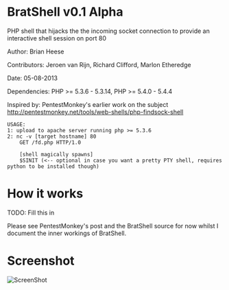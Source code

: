 BratShell v0.1 Alpha
==========

PHP shell that hijacks the the incoming socket connection to provide an interactive shell session on port 80

Author: Brian Heese

Contributors: Jeroen van Rijn, Richard Clifford, Marlon Etheredge

Date: 05-08-2013

Dependencies: PHP >= 5.3.6 - 5.3.14, PHP >= 5.4.0 - 5.4.4

Inspired by: PentestMonkey's earlier work on the subject http://pentestmonkey.net/tools/web-shells/php-findsock-shell

    USAGE: 
    1: upload to apache server running php >= 5.3.6
    2: nc -v [target hostname] 80
        GET /fd.php HTTP/1.0
        
        [shell magically spawns]
        $SINIT (<-- optional in case you want a pretty PTY shell, requires python to be installed though)

How it works
==========

TODO: Fill this in

Please see PentestMonkey's post and the BratShell source for now whilst I document the inner workings of BratShell.

Screenshot
==========
![ScreenShot](http://i.imgur.com/yUzp9tS.png)
